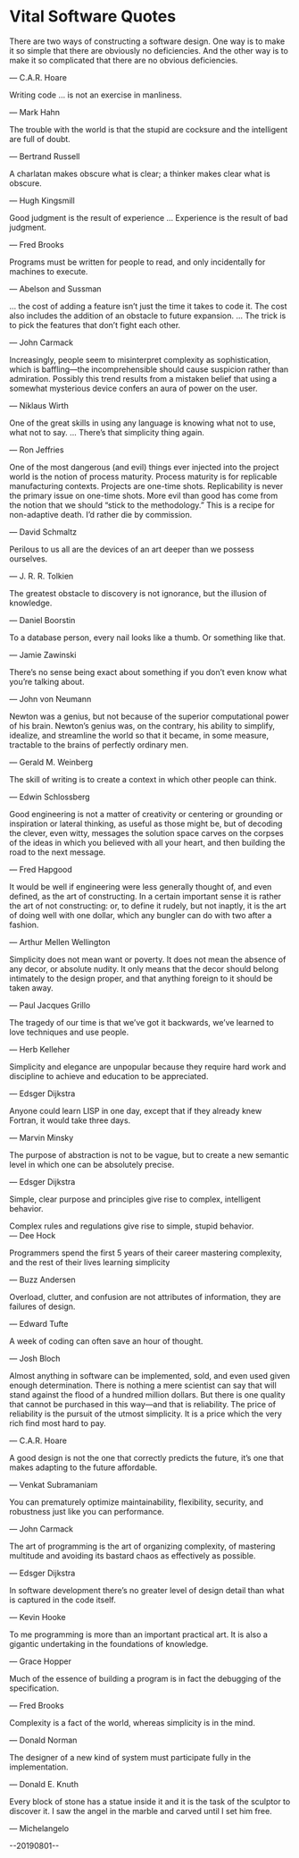 # Vital Software Quotes

<!-- -->There are two ways of constructing a software design. One way is to make it so simple that there are obviously no deficiencies. And the other way is to make it so complicated that there are no obvious deficiencies.  
&mdash; C.A.R. Hoare

<!-- -->Writing code &hellip; is not an exercise in manliness.  
&mdash; Mark Hahn

<!-- -->The trouble with the world is that the stupid are cocksure and the intelligent are full of doubt.  
&mdash; Bertrand Russell

<!-- -->A charlatan makes obscure what is clear; a thinker makes clear what is obscure.  
&mdash; Hugh Kingsmill

<!-- -->Good judgment is the result of experience &hellip; Experience is the result of bad judgment.  
&mdash; Fred Brooks

<!-- --> Programs must be written for people to read, and only incidentally for machines to execute.  
&mdash; Abelson and Sussman

<!-- -->&hellip; the cost of adding a feature isn’t just the time it takes to code it. The cost also includes the addition of an obstacle to future expansion. &hellip; The trick is to pick the features that don’t fight each other.  
&mdash; John Carmack

<!-- -->Increasingly, people seem to misinterpret complexity as sophistication, which is baffling—the incomprehensible should cause suspicion rather than admiration. Possibly this trend results from a mistaken belief that using a somewhat mysterious device confers an aura of power on the user.  
&mdash; Niklaus Wirth

<!-- -->One of the great skills in using any language is knowing what not to use, what not to say. &hellip; There’s that simplicity thing again.  
&mdash; Ron Jeffries

<!-- -->One of the most dangerous (and evil) things ever injected into the project world is the notion of process maturity. Process maturity is for replicable manufacturing contexts. Projects are one-time shots. Replicability is never the primary issue on one-time shots. More evil than good has come from the notion that we should “stick to the methodology.” This is a recipe for non-adaptive death. I’d rather die by commission.  
&mdash; David Schmaltz

<!-- -->Perilous to us all are the devices of an art deeper than we possess ourselves.  
&mdash; J. R. R. Tolkien

<!-- -->The greatest obstacle to discovery is not ignorance, but the illusion of knowledge.  
&mdash; Daniel Boorstin

<!-- -->To a database person, every nail looks like a thumb. Or something like that.  
&mdash; Jamie Zawinski

<!-- -->There’s no sense being exact about something if you don’t even know what you’re talking about.  
&mdash; John von Neumann

<!-- -->Newton was a genius, but not because of the superior computational power of his brain. Newton’s genius was, on the contrary, his ability to simplify, idealize, and streamline the world so that it became, in some measure, tractable to the brains of perfectly ordinary men.  
&mdash; Gerald M. Weinberg

<!-- -->The skill of writing is to create a context in which other people can think.  
&mdash; Edwin Schlossberg

<!-- -->Good engineering is not a matter of creativity or centering or grounding or inspiration or lateral thinking, as useful as those might be, but of decoding the clever, even witty, messages the solution space carves on the corpses of the ideas in which you believed with all your heart, and then building the road to the next message.  
&mdash; Fred Hapgood

<!-- -->It would be well if engineering were less generally thought of, and even defined, as the art of constructing. In a certain important sense it is rather the art of not constructing: or, to define it rudely, but not inaptly, it is the art of doing well with one dollar, which any bungler can do with two after a fashion.  
&mdash; Arthur Mellen Wellington

<!-- -->Simplicity does not mean want or poverty. It does not mean the absence of any decor, or absolute nudity. It only means that the decor should belong intimately to the design proper, and that anything foreign to it should be taken away.  
&mdash; Paul Jacques Grillo

<!-- -->The tragedy of our time is that we’ve got it backwards, we’ve learned to love techniques and use people.  
&mdash; Herb Kelleher

<!-- -->Simplicity and elegance are unpopular because they require hard work and discipline to achieve and education to be appreciated.  
&mdash; Edsger Dijkstra

<!-- -->Anyone could learn LISP in one day, except that if they already knew Fortran, it would take three days.  
&mdash; Marvin Minsky

<!-- -->The purpose of abstraction is not to be vague, but to create a new semantic level in which one can be absolutely precise.  
&mdash; Edsger Dijkstra

<!-- -->Simple, clear purpose and principles give rise to complex, intelligent behavior.
Complex rules and regulations give rise to simple, stupid behavior.  
&mdash; Dee Hock

<!-- -->Programmers spend the first 5 years of their career mastering complexity, and the rest of their lives learning simplicity
&mdash; Buzz Andersen

<!-- -->Overload, clutter, and confusion are not attributes of information, they are failures of design.  
&mdash; Edward Tufte

<!-- -->A week of coding can often save an hour of thought.  
&mdash; Josh Bloch

<!-- -->Almost anything in software can be implemented, sold, and even used given enough determination. There is nothing a mere scientist can say that will stand against the flood of a hundred million dollars. But there is one quality that cannot be purchased in this way—and that is reliability. The price of reliability is the pursuit of the utmost simplicity. It is a price which the very rich find most hard to pay.  
&mdash; C.A.R. Hoare

<!-- -->A good design is not the one that correctly predicts the future, it’s one that makes adapting to the future affordable.  
&mdash; Venkat Subramaniam

<!-- -->You can prematurely optimize maintainability, flexibility, security, and robustness just like you can performance.  
&mdash; John Carmack

<!-- -->The art of programming is the art of organizing complexity, of mastering multitude and avoiding its bastard chaos as effectively as possible.  
&mdash; Edsger Dijkstra

<!-- -->In software development there’s no greater level of design detail than what is captured in the code itself.  
&mdash; Kevin Hooke

<!-- -->To me programming is more than an important practical art. It is also a gigantic undertaking in the foundations of knowledge.  
&mdash; Grace Hopper

<!-- -->Much of the essence of building a program is in fact the debugging of the specification.  
&mdash; Fred Brooks

<!-- -->Complexity is a fact of the world, whereas simplicity is in the mind.  
&mdash; Donald Norman

<!-- -->The designer of a new kind of system must participate fully in the implementation.  
&mdash; Donald E. Knuth

<!-- -->Every block of stone has a statue inside it and it is the task of the sculptor to discover it. I saw the angel in the marble and carved until I set him free.  
&mdash; Michelangelo

--20190801--
